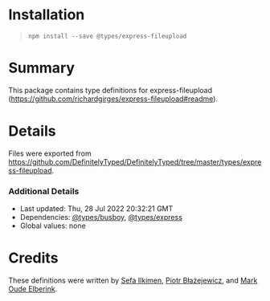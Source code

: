# Installation
> `npm install --save @types/express-fileupload`

# Summary
This package contains type definitions for express-fileupload (https://github.com/richardgirges/express-fileupload#readme).

# Details
Files were exported from https://github.com/DefinitelyTyped/DefinitelyTyped/tree/master/types/express-fileupload.

### Additional Details
 * Last updated: Thu, 28 Jul 2022 20:32:21 GMT
 * Dependencies: [@types/busboy](https://npmjs.com/package/@types/busboy), [@types/express](https://npmjs.com/package/@types/express)
 * Global values: none

# Credits
These definitions were written by [Sefa Ilkimen](https://github.com/silkimen), [Piotr Błażejewicz](https://github.com/peterblazejewicz), and [Mark Oude Elberink](https://github.com/markxoe).
